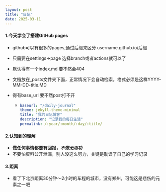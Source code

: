 ```yaml
---
layout: post
title: "日记"
date: 2025-03-11
---
```

#### 1.今天学会了搭建GitHub pages

- github可以有很多的pages,通过后缀来区分 username.github.io/后缀

- 只需要在settings->page 选择branch或者actions就可以了

- 默认得有一个index.md 要不然会404 

- 文档放在_posts文件夹下面，正常情况下会自动检索，格式必须是这样YYYY-MM-DD-title.MD

- 得有base_url 要不然post打不开

  - ```yml
    baseurl: "/daily-journal"
    theme: jekyll-theme-minimal
    title: "我的日记博客"
    description: "记录我的每日生活"
    permalink: /:year/:month/:day/:title/
    ```

#### 2.认知到的理解

- **做任何事情都要有回报，*不做无用功***
- 不要怕资料公开泄漏，别人没这么努力，关键是耽误了自己的学习记录

#### 3.距离

- 看了下北京距离30分钟～2小时的车程的城市，没有郑州，可能这是悲伤的元素之一吧

